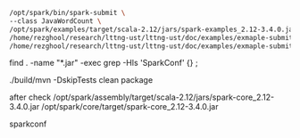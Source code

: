 ```bash
/opt/spark/bin/spark-submit \
--class JavaWordCount \
/opt/spark/examples/target/scala-2.12/jars/spark-examples_2.12-3.4.0.jar \
/home/rezghool/research/lttng-ust/lttng-ust/doc/examples/exmaple-submit/input.txt \
/home/rezghool/research/lttng-ust/lttng-ust/doc/examples/exmaple-submit/output
```



find . -name "*.jar" -exec grep -Hls 'SparkConf' {} \;


./build/mvn -DskipTests clean package



after check 
/opt/spark/assembly/target/scala-2.12/jars/spark-core_2.12-3.4.0.jar
/opt/spark/core/target/spark-core_2.12-3.4.0.jar


sparkconf
